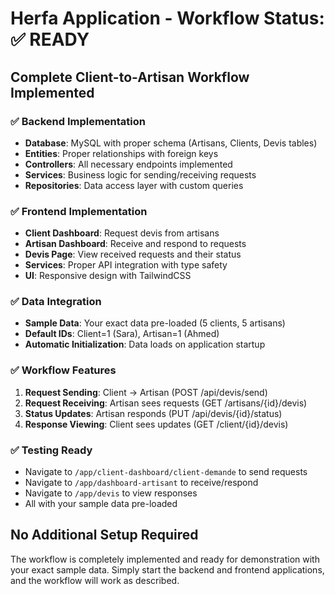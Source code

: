 # Herfa Application - Workflow Status: ✅ READY

## Complete Client-to-Artisan Workflow Implemented

### ✅ Backend Implementation
- **Database**: MySQL with proper schema (Artisans, Clients, Devis tables)
- **Entities**: Proper relationships with foreign keys
- **Controllers**: All necessary endpoints implemented
- **Services**: Business logic for sending/receiving requests
- **Repositories**: Data access layer with custom queries

### ✅ Frontend Implementation
- **Client Dashboard**: Request devis from artisans
- **Artisan Dashboard**: Receive and respond to requests
- **Devis Page**: View received requests and their status
- **Services**: Proper API integration with type safety
- **UI**: Responsive design with TailwindCSS

### ✅ Data Integration
- **Sample Data**: Your exact data pre-loaded (5 clients, 5 artisans)
- **Default IDs**: Client=1 (Sara), Artisan=1 (Ahmed)
- **Automatic Initialization**: Data loads on application startup

### ✅ Workflow Features
1. **Request Sending**: Client → Artisan (POST /api/devis/send)
2. **Request Receiving**: Artisan sees requests (GET /artisans/{id}/devis)
3. **Status Updates**: Artisan responds (PUT /api/devis/{id}/status)
4. **Response Viewing**: Client sees updates (GET /client/{id}/devis)

### ✅ Testing Ready
- Navigate to `/app/client-dashboard/client-demande` to send requests
- Navigate to `/app/dashboard-artisant` to receive/respond
- Navigate to `/app/devis` to view responses
- All with your sample data pre-loaded

## No Additional Setup Required

The workflow is completely implemented and ready for demonstration with your exact sample data. Simply start the backend and frontend applications, and the workflow will work as described.